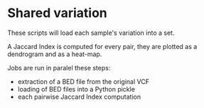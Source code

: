 # Shared variation

These scripts will load each sample's variation into a set.

A Jaccard Index is computed for every pair, they are plotted as a dendrogram and as a heat-map.

Jobs are run in paralel these steps:
 - extraction of a BED file from the original VCF
 - loading of BED files into a Python pickle
 - each pairwise Jaccard Index computation




